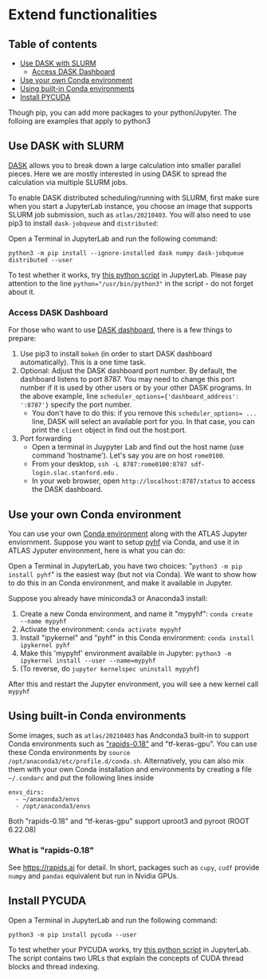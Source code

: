 # Extend functionalities

## Table of contents
+ [Use DASK with SLURM](#use-dask-with-slurm)
    + [Access DASK Dashboard](#access-dask-dashboard)
+ [Use your own Conda environment](#use-your-own-conda-environment)
+ [Using built-in Conda environments](#using-built-in-conda-environments)
+ [Install PYCUDA](#install-pycuda)

Though pip, you can add more packages to your python/Jupyter. The folloing are examples that apply to python3

## Use DASK with SLURM

[DASK](https://docs.dask.org/en/latest/) allows you to break down a large calculation into smaller parallel pieces. Here we are mostly interested in using DASK to spread the calculation via multiple SLURM jobs.

To enable DASK distributed scheduling/running with SLURM, first make sure when you start a JupyterLab instance, you choose an image that supports SLURM job submission, such as `atlas/20210403`. You will also need to use pip3 to install `dask-jobqueue` and `distributed`:

Open a Terminal in JupyterLab and run the following command:

`python3 -m pip install --ignore-installed dask numpy dask-jobqueue distributed --user`

To test whether it works, try [this python script](dask.slurm.test.py.txt) in JupyterLab. Please pay attention to the line `python="/usr/bin/python3"` in the script - do not forget about it. 

### Access DASK Dashboard

For those who want to use [DASK dashboard](https://docs.dask.org/en/latest/diagnostics-distributed.html), there is a few 
things to prepare: 

1. Use pip3 to install `bokeh` (in order to start DASK dashboard automatically). This is a one time task.
2. Optional: Adjust the DASK dashboard port number. By default, the dashboard listens to port 8787. You may need to 
   change this port number if it is used by other users or by your other DASK programs. In the above example, line 
   `scheduler_options={'dashboard_address': ':8787'}` specify the port number.
    * You don't have to do this: if you remove this `scheduler_options= ...` line, DASK will select an available port for 
      you. In that case, you can print the `client` object in find out the host:port. 
3. Port forwarding
    * Open a terminal in Juypyter Lab and find out the host name (use command 'hostname'). Let's say you are on host 
      `rome0100`.
    * From your desktop, `ssh -L 8787:rome0100:8787 sdf-login.slac.stanford.edu` .
    * In your web browser, open `http://localhost:8787/status` to access the DASK dashboard.

## Use your own Conda environment 

You can use your own [Conda environment](https://conda.io/projects/conda/en/latest/user-guide/install/linux.html#) along with the ATLAS Jupyter enviornment. Suppose you want to setup
[pyhf](https://github.com/scikit-hep/pyhf) via Conda, and use it in ATLAS Jyputer environment, here is what you can do:

Open a Terminal in JupyterLab, you have two choices: "`python3 -m pip install pyhf`" is the easiest way (but not via Conda). We want to show how to do this in an Conda environment, and make it available in Jupyter. 

Suppose you already have miniconda3 or Anaconda3 install:

1. Create a new Conda environment, and name it "mypyhf": `conda create --name mypyhf`
2. Activate the environment: `conda activate mypyhf`
3. Install "ipykernel" and "pyhf" in this Conda environment: `conda install ipykernel pyhf`
4. Make this 'mypyhf' environment available in Jupyter: `python3 -m ipykernel install --user --name=mypyhf`
5. (To reverse, do `jupyter kernelspec uninstall mypyhf`)

After this and restart the Jupyter environment, you will see a new kernel call `mypyhf`

## Using built-in Conda environments

Some images, such as `atlas/20210403` has Andconda3 built-in to support Conda environments such as
["rapids-0.18"](https://rapids.ai/start.html) and "tf-keras-gpu". You can use these Conda environments by
`source /opt/anaconda3/etc/profile.d/conda.sh`. Alternatively, you can also mix them with your own Conda 
installation and environments by creating a file `~/.condarc` and put the following lines inside
```
envs_dirs:
  - ~/anaconda3/envs
  - /opt/anaconda3/envs
```

Both "rapids-0.18" and "tf-keras-gpu" support uproot3 and pyroot (ROOT 6.22.08)

### What is "rapids-0.18"
See https://rapids.ai for detail. In short, packages such as `cupy`, `cudf` provide `numpy` and `pandas`
equivalent but run in Nvidia GPUs.

## Install PYCUDA

Open a Terminal in JupyterLab and run the following command:

`python3 -m pip install pycuda --user`

To test whether your PYCUDA works, try [this python script](pycuda.test.py.txt) in JupyterLab. The script contains two URLs that explain the concepts of CUDA thread blocks and thread indexing.

